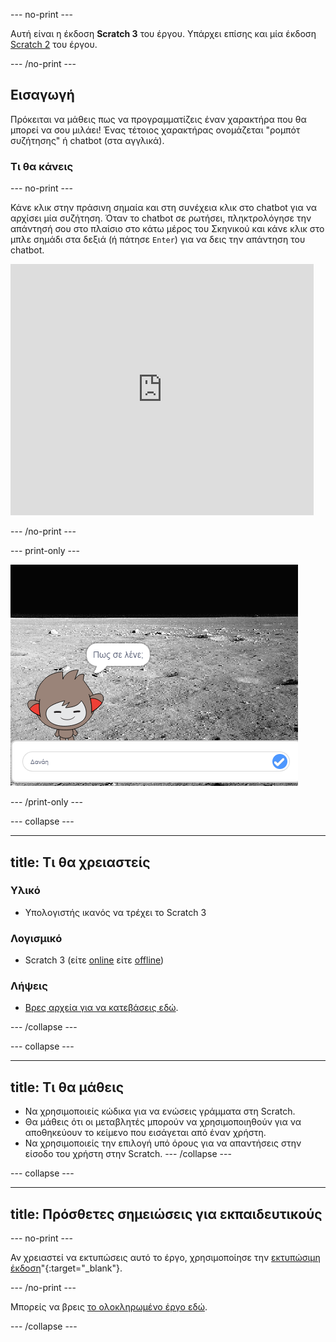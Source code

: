\--- no-print \---

Αυτή είναι η έκδοση **Scratch 3** του έργου. Υπάρχει επίσης και μία έκδοση [Scratch 2](https://projects.raspberrypi.org/en/projects/chatbot-scratch2) του έργου.

\--- /no-print \---

## Εισαγωγή

Πρόκειται να μάθεις πως να προγραμματίζεις έναν χαρακτήρα που θα μπορεί να σου μιλάει! Ένας τέτοιος χαρακτήρας ονομάζεται "ρομπότ συζήτησης" ή chatbot (στα αγγλικά).

### Τι θα κάνεις

\--- no-print \---

Κάνε κλικ στην πράσινη σημαία και στη συνέχεια κλικ στο chatbot για να αρχίσει μία συζήτηση. Όταν το chatbot σε ρωτήσει, πληκτρολόγησε την απάντησή σου στο πλαίσιο στο κάτω μέρος του Σκηνικού και κάνε κλικ στο μπλε σημάδι στα δεξιά (ή πάτησε `Enter`) για να δεις την απάντηση του chatbot.

<div class="scratch-preview">
  <iframe allowtransparency="true" width="485" height="402" src="https://scratch.mit.edu/projects/embed/248864190/?autostart=false" 
  frameborder="0" scrolling="no"></iframe>
</div>

\--- /no-print \---

\--- print-only \---

![ολοκληρωμένο έργο](images/chatbot-preview.png)

\--- /print-only \---

\--- collapse \---

* * *

## title: Τι θα χρειαστείς

### Υλικό

- Υπολογιστής ικανός να τρέχει το Scratch 3

### Λογισμικό

- Scratch 3 (είτε [online](https://rpf.io/scratchon) είτε [offline](https://rpf.io/scratchoff))

### Λήψεις

- [Βρες αρχεία για να κατεβάσεις εδώ](http://rpf.io/p/en/chatbot-go).

\--- /collapse \---

\--- collapse \---

* * *

## title: Τι θα μάθεις

- Να χρησιμοποιείς κώδικα για να ενώσεις γράμματα στη Scratch.
- Θα μάθεις ότι οι μεταβλητές μπορούν να χρησιμοποιηθούν για να αποθηκεύουν το κείμενο που εισάγεται από έναν χρήστη.
- Να χρησιμοποιείς την επιλογή υπό όρους για να απαντήσεις στην είσοδο του χρήστη στην Scratch. \--- /collapse \---

\--- collapse \---

* * *

## title: Πρόσθετες σημειώσεις για εκπαιδευτικούς

\--- no-print \---

Αν χρειαστεί να εκτυπώσεις αυτό το έργο, χρησιμοποίησε την [εκτυπώσιμη έκδοση](https://projects.raspberrypi.org/en/projects/chatbot/print)"{:target="_blank"}.

\--- /no-print \---

Μπορείς να βρεις [το ολοκληρωμένο έργο εδώ](http://rpf.io/p/en/chatbot-get).

\--- /collapse \---